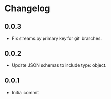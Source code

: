 # Changelog

## 0.0.3
  * Fix streams.py primary key for git_branches.

## 0.0.2
  * Update JSON schemas to include type: object.

## 0.0.1
  * Initial commit
